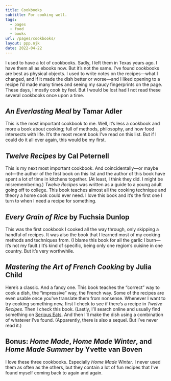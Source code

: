 ```yaml
---
title: Cookbooks
subtitle: For cooking well.
tags:
  - pages
  - food
  - books
url: /pages/cookbooks/
layout: ppp.njk
date: 2022-04-22
---
```


I used to have a lot of cookbooks. Sadly, I left them in Texas years ago. I have them all as ebooks now. But it’s not the same. I’ve found cookbooks are best as physical objects. I used to write notes on the recipes&mdash;what I changed, and if it made the dish better or worse&mdash;and I liked opening to a recipe I’d made many times and seeing my saucy fingerprints on the page. These days, I mostly cook by feel. But I would be lost had I not read these several cookbooks once upon a time.

## *An Everlasting Meal* by Tamar Adler

This is the most important cookbook to me. Well, it’s less a cookbook and more a book about cooking; full of methods, philosophy, and how food intersects with life. It’s the most recent book I’ve read on this list. But if I could do it all over again, this would be my first.

## *Twelve Recipes* by Cal Peternell

This is my next most important cookbook. And coincidentally&mdash;or maybe not&mdash;the author of the first book on this list and the author of this book have spent a lot of time in kitchens together. (At least, I think they did. I might be misremembering.) *Twelve Recipes* was written as a guide to a young adult going off to college. This book teaches almost all the cooking technique and theory a home cook could ever need. I love this book and it’s the first one I turn to when I need a recipe for something.

## *Every Grain of Rice* by Fuchsia Dunlop

This was the first cookbook I cooked all the way through, only skipping a handful of recipes. It was also the book that I learned most of my cooking methods and techniques from. (I blame this book for all the garlic I burn&mdash;it’s not my fault.) It’s kind of specific, being only one region’s cuisine in one country. But it’s very worthwhile.

## *Mastering the Art of French Cooking* by Julia Child

Here’s a classic. And a fancy one. This book teaches the “correct” way to cook a dish, the “impressive” way, the French way. Some of the recipes are even usable once you've translate them from nonsense. Whenever I want to try cooking something new, first I check to see if there’s a recipe in *Twelve Recipes*. Then I check this book. (Lastly, I’ll search online and usually find something on [Serious Eats](https://seriouseats.com/). And then I’ll make the dish using a combination of whatever I’ve found. (Apparently, there is also a sequel. But I’ve never read it.)

## Bonus: *Home Made*, *Home Made Winter*, and *Home Made Summer* by Yvette van Boven

I love these three cookbooks. Especially *Home Made Winter*. I never used them as often as the others, but they contain a lot of fun recipes that I’ve found myself coming back to again and again.
